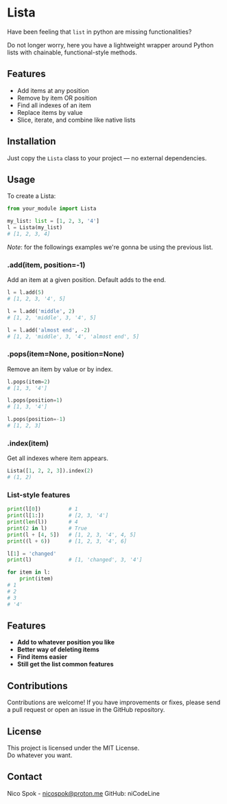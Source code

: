 # Lista

Have been feeling that ```list``` in python are missing functionalities?  

Do not longer worry, here you have a lightweight wrapper around Python lists with chainable, functional-style methods.


## Features

- Add items at any position
- Remove by item OR position
- Find all indexes of an item
- Replace items by value
- Slice, iterate, and combine like native lists

## Installation

Just copy the `Lista` class to your project — no external dependencies.

## Usage

To create a Lista:
```python
from your_module import Lista

my_list: list = [1, 2, 3, '4']
l = Lista(my_list)
# [1, 2, 3, 4]
```
*Note*: for the followings examples we're gonna be using the previous list.

### .add(item, position=-1)
Add an item at a given position. Default adds to the end.
```python
l = l.add(5)
# [1, 2, 3, '4', 5]

l = l.add('middle', 2)
# [1, 2, 'middle', 3, '4', 5]

l = l.add('almost end', -2)
# [1, 2, 'middle', 3, '4', 'almost end', 5]

```

### .pops(item=None, position=None)
Remove an item by value or by index.

```python
l.pops(item=2)   
# [1, 3, '4']

l.pops(position=1)
# [1, 3, '4']

l.pops(position=-1)
# [1, 2, 3]
```

### .index(item)
Get all indexes where item appears.

```python
Lista([1, 2, 2, 3]).index(2)
# (1, 2)
```

### List-style features


```python
print(l[0])         # 1
print(l[1:])        # [2, 3, '4']
print(len(l))       # 4
print(2 in l)       # True
print(l + [4, 5])   # [1, 2, 3, '4', 4, 5]
print((l + 6))      # [1, 2, 3, '4', 6]

l[1] = 'changed'
print(l)            # [1, 'changed', 3, '4']

for item in l:
    print(item)     
# 1
# 2
# 3
# '4'
```

## Features

- **Add to whatever position you like**
- **Better way of deleting items**
- **Find items easier**
- **Still get the list common features**


## Contributions

Contributions are welcome! If you have improvements or fixes, please send a pull request or open an issue in the GitHub repository.

## License

This project is licensed under the MIT License.  
Do whatever you want.

## Contact

Nico Spok - nicospok@proton.me
GitHub: niCodeLine
